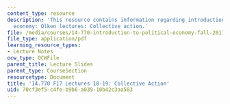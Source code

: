 ```yaml
---
content_type: resource
description: 'This resource contains information regarding introduction to political
  economy: Olken lectures: Collective action.'
file: /media/courses/14-770-introduction-to-political-economy-fall-2017/70cf3ef5c4feb9b6a03910b42c3aa583_MIT14_770F17_lec18_19.pdf
file_type: application/pdf
learning_resource_types:
- Lecture Notes
ocw_type: OCWFile
parent_title: Lecture Slides
parent_type: CourseSection
resourcetype: Document
title: '14.770 F17 Lectures 18-19: Collective Action'
uid: 70cf3ef5-c4fe-b9b6-a039-10b42c3aa583
---
```

